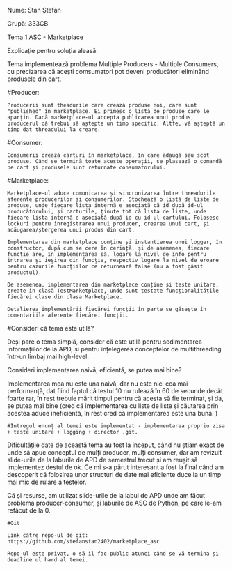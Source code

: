 Nume: Stan Ștefan

Grupă: 333CB

Tema 1 ASC - Marketplace

Explicație pentru soluția aleasă:

Tema implementează problema Multiple Producers - Multiple Consumers, cu precizarea că acești comsumatori pot deveni producători eliminând produsele din cart.

#Producer:

	Producerii sunt theadurile care crează produse noi, care sunt "published" în marketplace. Ei primesc o listă de produse care le aparțin. Dacă marketplace-ul accepta publicarea unui produs, producerul că trebui să aștepte un timp specific. Altfe, vă așteptă un timp dat threadului la creare.

#Consumer:

	Consumerii crează carturi în marketplace, în care adaugă sau scot produse. Când se termină toate aceste operații, se plasează o comandă pe cart și produsele sunt returnate consumatorului.

#Marketplace:

	Marketplace-ul aduce comunicarea și sincronizarea între threadurile aferente producerilor și consumerilor. Stochează o listă de liste de produse, unde fiecare lista internă e asociată că id după id-ul producătorului, și carturile, ținute tot că lista de liste, unde fiecare lista internă e asociată după id cu id-ul cartului. Folosesc lockuri pentru înregistrarea unui producer, crearea unui cart, și adăugarea/ștergerea unui produs din cart.

	Implementarea din marketplace conține și instantierea unui logger, în constructor, după cum se cere în cerință, și de asemenea, fiecare funcție are, în implementarea să, logare la nivel de info pentru intrarea și ieșirea din funcție, respectiv logare la nivel de eroare pentru cazurile funcțiilor ce returnează false (nu a fost găsit productul).

	De asemenea, implementarea din marketplace conține și teste unitare, create în clasă TestMarketplace, unde sunt testate funcționalitățile fiecărei clase din clasa Marketplace.

	Detalierea implementării fiecărei funcții în parte se găsește în comentariile aferente fiecărei funcții.

#Consideri că tema este utilă?

Deși pare o tema simplă, consider că este utilă pentru sedimentarea informațiilor de la APD, și pentru înțelegerea conceptelor de multithreading într-un limbaj mai high-level.

Consideri implementarea naivă, eficientă, se putea mai bine?

Implementarea mea nu este una naivă, dar nu este nici cea mai performanță, dat fiind faptul că testul 10 nu rulează în 60 de secunde decât foarte rar, în rest trebuie mărit timpul pentru că acesta să fie terminat, și da, se putea mai bine (cred că implementarea cu liste de liste și căutarea prin acestea aduce ineficientă, în rest cred că implementarea este una bună. )

	#Întregul enunț al temei este implementat - implementarea propriu zisa + teste unitare + logging + director .git.

Dificultățile date de această tema au fost la început, când nu știam exact de unde să apuc conceptul de mulți producer, mulți consumer, dar am revizuit slide-urile de la laburile de APD de semestrul trecut și am reușit să implementez destul de ok. Ce mi s-a părut interesant a fost la final când am descoperit că folosirea unor structuri de date mai eficiente duce la un timp mai mic de rulare a testelor.

Că și resurse, am utilizat slide-urile de la labul de APD unde am făcut problema producer-consumer, și laburile de ASC de Python, pe care le-am refăcut de la 0.

	#Git

	Link către repo-ul de git: https://github.com/stefanstan2402/marketplace_asc

	Repo-ul este privat, o să îl fac public atunci când se vă termina și deadline ul hard al temei.
